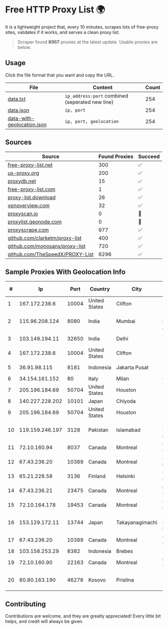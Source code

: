 
# Free HTTP Proxy List 🌍

It is a lightweight project that, every 10 minutes, scrapes lots of free-proxy sites, validates if it works, and serves a clean proxy list.


> Scraper found **8967** proxies at the latest update. Usable proxies are below.

## Usage

Click the file format that you want and copy the URL.


|File|Content|Count|
|----|-------|-----|
|[data.txt](https://raw.githubusercontent.com/themiralay/Proxy-List-World/master/data.txt)|`ip_address:port` combined (seperated new line)|254|
|[data.json](https://raw.githubusercontent.com/themiralay/Proxy-List-World/master/data.json)|`ip, port`|254|
|[data-with-geolocation.json](https://raw.githubusercontent.com/themiralay/Proxy-List-World/master/data-with-geolocation.json)|`ip, port, geolocation`|254|

## Sources

|Source|Found Proxies|Succeed|
|------|-------------|-------|
|[free-proxy-list.net](https://free-proxy-list.net)|300|✅|
|[us-proxy.org](https://www.us-proxy.org)|200|✅|
|[proxydb.net](http://proxydb.net)|15|✅|
|[free-proxy-list.com](https://free-proxy-list.com/?page=&port=&type%5B%5D=http&type%5B%5D=https&up_time=0&search=Search)|1|✅|
|[proxy-list.download](https://www.proxy-list.download/HTTP)|26|✅|
|[vpnoverview.com](https://vpnoverview.com/privacy/anonymous-browsing/free-proxy-servers)|32|✅|
|[proxyscan.io](https://www.proxyscan.io)|0|🚫|
|[proxylist.geonode.com](https://proxylist.geonode.com/api/proxy-list?limit=300&page=1&sort_by=lastChecked&sort_type=desc&protocols=http,https)|0|🚫|
|[proxyscrape.com](https://api.proxyscrape.com/v2/?request=displayproxies&protocol=http&timeout=10000&country=all&ssl=all&anonymity=all)|977|✅|
|[github.com/clarketm/proxy-list](https://raw.githubusercontent.com/clarketm/proxy-list/master/proxy-list-raw.txt)|400|✅|
|[github.com/monosans/proxy-list](https://raw.githubusercontent.com/monosans/proxy-list/main/proxies/http.txt)|720|✅|
|[github.com/TheSpeedX/PROXY-List](https://raw.githubusercontent.com/TheSpeedX/PROXY-List/master/http.txt)|6296|✅|


## Sample Proxies With Geolocation Info

|#|Ip|Port|Country|City|Internet Service Provider|
|-|--|----|-------|----|-------------------------|
|1|167.172.238.6|10004|United States|Clifton|DigitalOcean, LLC|
|2|115.96.208.124|8080|India|Mumbai|Hathway IP over Cable Internet Access|
|3|103.149.194.11|32650|India|Delhi|Kavya Internet Services Pvt Ltd|
|4|167.172.238.6|10004|United States|Clifton|DigitalOcean, LLC|
|5|36.91.98.115|8181|Indonesia|Jakarta Pusat|PT Telekomunikasi Indonesia|
|6|34.154.161.152|80|Italy|Milan|Google LLC|
|7|205.196.184.69|50704|United States|Houston|Phonoscope|
|8|140.227.228.202|10101|Japan|Chiyoda|InfoSphere|
|9|205.196.184.69|50704|United States|Houston|Phonoscope|
|10|119.159.246.197|3128|Pakistan|Islamabad|Pakistan Telecommuication company limited|
|11|72.10.160.94|8037|Canada|Montreal|GloboTech Communications|
|12|67.43.236.20|10389|Canada|Montreal|GloboTech Communications|
|13|65.21.228.58|3136|Finland|Helsinki|Hetzner Online GmbH|
|14|67.43.236.21|23475|Canada|Montreal|GloboTech Communications|
|15|72.10.164.178|19453|Canada|Montreal|GloboTech Communications|
|16|153.129.172.11|13744|Japan|Takayanagimachi|NTT Communications Corporation|
|17|67.43.236.20|10389|Canada|Montreal|GloboTech Communications|
|18|103.158.253.29|8382|Indonesia|Brebes|Rapid Network|
|19|72.10.160.90|22163|Canada|Montreal|GloboTech Communications|
|20|80.80.163.190|46276|Kosovo|Pristina|IPKO Telecommunications LLC|



## Contributing

Contributions are welcome, and they are greatly appreciated! Every
little bit helps, and credit will always be given.

